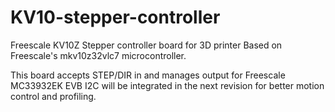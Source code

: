 # KV10-stepper-controller
Freescale KV10Z Stepper controller board for 3D printer 
Based on Freescale's mkv10z32vlc7 microcontroller.

This board accepts STEP/DIR in and manages output for Freescale MC33932EK EVB 
I2C will be integrated in the next revision for better motion control and profiling.

